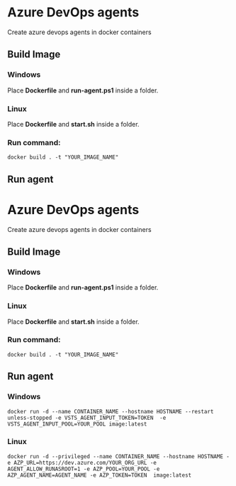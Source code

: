 # Azure DevOps agents
Create azure devops agents in docker containers

## Build Image

### Windows    
Place **Dockerfile** and **run-agent.ps1** inside a folder.

### Linux  
Place **Dockerfile** and **start.sh** inside a folder.

### Run command: 
`docker build . -t "YOUR_IMAGE_NAME"`


## Run agent
# Azure DevOps agents
Create azure devops agents in docker containers

## Build Image

### Windows    
Place **Dockerfile** and **run-agent.ps1** inside a folder.

### Linux  
Place **Dockerfile** and **start.sh** inside a folder.

### Run command: 
`docker build . -t "YOUR_IMAGE_NAME"`


## Run agent


### Windows  
``` 
docker run -d --name CONTAINER_NAME --hostname HOSTNAME --restart unless-stopped -e VSTS_AGENT_INPUT_TOKEN=TOKEN  -e VSTS_AGENT_INPUT_POOL=YOUR_POOL image:latest
```

### Linux  
```
docker run -d --privileged --name CONTAINER_NAME --hostname HOSTNAME -e AZP_URL=https://dev.azure.com/YOUR_ORG_URL -e AGENT_ALLOW_RUNASROOT=1 -e AZP_POOL=YOUR_POOL -e AZP_AGENT_NAME=AGENT_NAME -e AZP_TOKEN=TOKEN  image:latest
```





